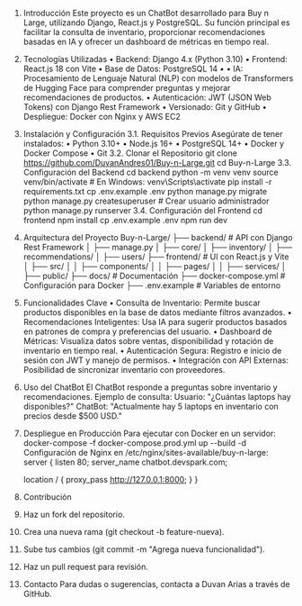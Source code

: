 1. Introducción
Este proyecto es un ChatBot desarrollado para Buy n Large, utilizando Django, React.js y PostgreSQL. Su función principal es facilitar la consulta de inventario, proporcionar recomendaciones basadas en IA y ofrecer un dashboard de métricas en tiempo real.
2. Tecnologías Utilizadas
•	Backend: Django 4.x (Python 3.10)
•	Frontend: React.js 18 con Vite
•	Base de Datos: PostgreSQL 14
•	• IA: Procesamiento de Lenguaje Natural (NLP) con modelos de Transformers de Hugging Face para comprender preguntas y mejorar recomendaciones de productos.
•	Autenticación: JWT (JSON Web Tokens) con Django Rest Framework
•	Versionado: Git y GitHub
•	Despliegue: Docker con Nginx y AWS EC2
3. Instalación y Configuración
3.1. Requisitos Previos
Asegúrate de tener instalados:
•	Python 3.10+
•	Node.js 16+
•	PostgreSQL 14+
•	Docker y Docker Compose
•	Git
3.2. Clonar el Repositorio
git clone https://github.com/DuvanAndres01/Buy-n-Large.git
cd Buy-n-Large
3.3. Configuración del Backend
cd backend
python -m venv venv
source venv/bin/activate  # En Windows: venv\Scripts\activate
pip install -r requirements.txt
cp .env.example .env
python manage.py migrate
python manage.py createsuperuser  # Crear usuario administrador
python manage.py runserver
3.4. Configuración del Frontend
cd frontend
npm install
cp .env.example .env
npm run dev
4. Arquitectura del Proyecto
Buy-n-Large/
├── backend/   # API con Django Rest Framework
│   ├── manage.py
│   ├── core/
│   ├── inventory/
│   ├── recommendations/
│   ├── users/
├── frontend/  # UI con React.js y Vite
│   ├── src/
│   │   ├── components/
│   │   ├── pages/
│   │   ├── services/
│   ├── public/
├── docs/      # Documentación
├── docker-compose.yml  # Configuración para Docker
├── .env.example  # Variables de entorno
5. Funcionalidades Clave
•	Consulta de Inventario: Permite buscar productos disponibles en la base de datos mediante filtros avanzados.
•	Recomendaciones Inteligentes: Usa IA para sugerir productos basados en patrones de compra y preferencias del usuario.
•	Dashboard de Métricas: Visualiza datos sobre ventas, disponibilidad y rotación de inventario en tiempo real.
•	Autenticación Segura: Registro e inicio de sesión con JWT y manejo de permisos.
•	Integración con API Externas: Posibilidad de sincronizar inventario con proveedores.
6. Uso del ChatBot
El ChatBot responde a preguntas sobre inventario y recomendaciones. Ejemplo de consulta:
Usuario: "¿Cuántas laptops hay disponibles?"
ChatBot: "Actualmente hay 5 laptops en inventario con precios desde $500 USD."
7. Despliegue en Producción
Para ejecutar con Docker en un servidor:
docker-compose -f docker-compose.prod.yml up --build -d
Configuración de Nginx en /etc/nginx/sites-available/buy-n-large:
server {
    listen 80;
    server_name chatbot.devspark.com;

    location / {
        proxy_pass http://127.0.0.1:8000;
    }
}
8. Contribución
1.	Haz un fork del repositorio.
2.	Crea una nueva rama (git checkout -b feature-nueva).
3.	Sube tus cambios (git commit -m "Agrega nueva funcionalidad").
4.	Haz un pull request para revisión.
9. Contacto
Para dudas o sugerencias, contacta a Duvan Arias a través de GitHub.

